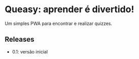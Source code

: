 # Queasy: aprender é divertido!

Um simples PWA para encontrar e realizar quizzes.

## Releases

* 0.1: versão inicial